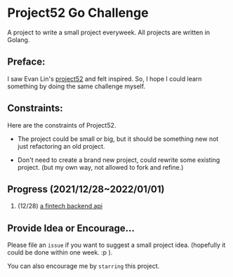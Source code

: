
# Project52 Go Challenge

A project to write a small project everyweek. All projects are written in Golang.


## Preface:

I saw Evan Lin's [project52](https://github.com/yimikao/project52) and felt inspired. So, I hope I could learn something by doing the same challenge myself.

## Constraints:

Here are the constraints of Project52.

- The project could be small or big, but it should be something new not just refactoring an old project.

- Don't need to create a brand new project, could rewrite some existing project. (but my own way, not allowed to fork and refine.)

## Progress (2021/12/28~2022/01/01)

1. (12/28) [a fintech backend api](https://github.com/yimikao/go-fintech-app) 


## Provide Idea or Encourage...

Please file an `issue` if you want to suggest a small project idea. (hopefully it could be done within one week.  :p ).

You can also encourage me by `starring` this project.


